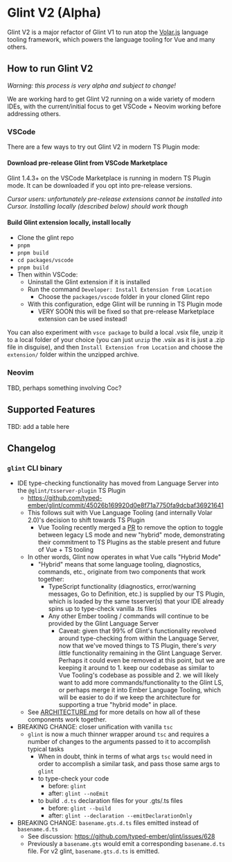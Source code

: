 # Glint V2 (Alpha)

Glint V2 is a major refactor of Glint V1 to run atop the [Volar.js] language tooling framework, which powers the language tooling for Vue and many others.

## How to run Glint V2

_Warning: this process is very alpha and subject to change!_

We are working hard to get Glint V2 running on a wide variety of modern IDEs, with the current/initial focus to get VSCode + Neovim working before addressing others.

### VSCode

There are a few ways to try out Glint V2 in modern TS Plugin mode:

#### Download pre-release Glint from VSCode Marketplace

Glint 1.4.3+ on the VSCode Marketplace is running in modern TS Plugin mode. It can be downloaded if you opt into pre-release versions.

_Cursor users: unfortunately pre-release extensions cannot be installed into Cursor. Installing locally (described below) should work though_

#### Build Glint extension locally, install locally

- Clone the glint repo
- `pnpm`
- `pnpm build`
- `cd packages/vscode`
- `pnpm build`
- Then within VSCode:
  - Uninstall the Glint extension if it is installed
  - Run the command `Developer: Install Extension from Location`
    - Choose the `packages/vscode` folder in your cloned Glint repo
  - With this configuration, edge Glint will be running in TS Plugin mode
    - VERY SOON this will be fixed so that pre-release Marketplace extension can be used instead!

You can also experiment with `vsce package` to build a local .vsix file, unzip it to a local folder of your choice (you can just `unzip` the .vsix as it is just a .zip file in disguise), and then `Install Extension from Location` and choose the `extension/` folder within the unzipped archive.

### Neovim

TBD, perhaps something involving Coc?

## Supported Features

TBD: add a table here

## Changelog

### `glint` CLI binary

- IDE type-checking functionality has moved from Language Server into the `@glint/tsserver-plugin` TS Plugin
  - https://github.com/typed-ember/glint/commit/45026b169920d0e8f71a7750fa9dcbaf36921641
  - This follows suit with Vue Language Tooling (and internally Volar 2.0)'s decision to shift towards TS Plugin
    - Vue Tooling recently merged a [PR](https://github.com/vuejs/language-tools/pull/5248) to remove the option to toggle between legacy LS mode and new "hybrid" mode, demonstrating their commitment to TS Plugins as the stable present and future of Vue + TS tooling
  - In other words, Glint now operates in what Vue calls "Hybrid Mode"
    - "Hybrid" means that some language tooling, diagnostics, commands, etc., originate from two components that work together:
      - TypeScript functionality (diagnostics, error/warning messages, Go to Definition, etc.) is supplied by our TS Plugin, which is loaded by the same tsserver(s) that your IDE already spins up to type-check vanilla .ts files
      - Any other Ember tooling / commands will continue to be provided by the Glint Language Server
        - Caveat: given that 99% of Glint's functionality revolved around type-checking from within the Language Server, now that we've moved things to TS Plugin, there's _very little_ functionality remaining in the Glint Language Server. Perhaps it could even be removed at this point, but we are keeping it around to 1. keep our codebase as similar to Vue Tooling's codebase as possible and 2. we will likely want to add more commands/functionality to the Glint LS, or perhaps merge it into Ember Language Tooling, which will be easier to do if we keep the architecture for supporting a true "hybrid mode" in place.
  - See [ARCHITECTURE.md](./ARCHITECTURE.md) for more details on how all of these components work together.
- BREAKING CHANGE: closer unification with vanilla `tsc`
  - `glint` is now a much thinner wrapper around `tsc` and requires a number of changes to the arguments passed to it to accomplish typical tasks
    - When in doubt, think in terms of what args `tsc` would need in order to accomplish a similar task, and pass those same args to `glint`
    - to type-check your code
      - before: `glint`
      - after: `glint --noEmit`
    - to build  `.d.ts` declaration files for your .gts/.ts files
      - before: `glint --build`
      - after: `glint --declaration --emitDeclarationOnly`
- BREAKING CHANGE: `basename.gts.d.ts` files emitted instead of `basename.d.ts`
  - See discussion: https://github.com/typed-ember/glint/issues/628
  - Previously a `basename.gts` would emit a corresponding `basename.d.ts` file. For v2 glint, `basename.gts.d.ts` is emitted.

[Volar.js]: https://volarjs.dev/
